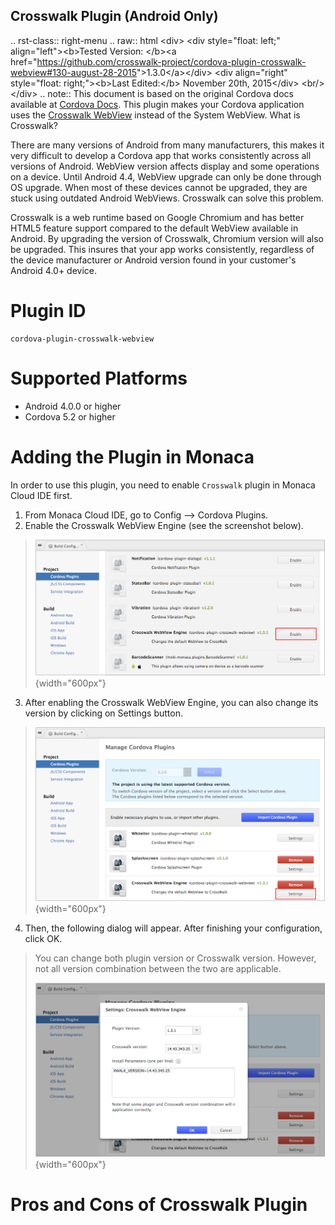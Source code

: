   Crosswalk Plugin (Android Only)
  ------------------------------------------------------------------------------------------------------------------------------------------------------------------------------------------------------------------------
  .. rst-class:: right-menu
  .. raw:: html
  &lt;div&gt;
  &lt;div style="float: left;" align="left"&gt;&lt;b&gt;Tested Version: &lt;/b&gt;&lt;a href="<https://github.com/crosswalk-project/cordova-plugin-crosswalk-webview#130-august-28-2015>"&gt;1.3.0&lt;/a&gt;&lt;/div&gt;
  &lt;div align="right" style="float: right;"&gt;&lt;b&gt;Last Edited:&lt;/b&gt; November 20th, 2015&lt;/div&gt;
  &lt;br/&gt;
  &lt;/div&gt;
  .. note::
  This document is based on the original Cordova docs available at [Cordova Docs](https://github.com/crosswalk-project/cordova-plugin-crosswalk-webview).
  This plugin makes your Cordova application uses the [Crosswalk WebView](https://crosswalk-project.org/) instead of the System WebView.
  What is Crosswalk?

There are many versions of Android from many manufacturers, this makes
it very difficult to develop a Cordova app that works consistently
across all versions of Android. WebView version affects display and some
operations on a device. Until Android 4.4, WebView upgrade can only be
done through OS upgrade. When most of these devices cannot be upgraded,
they are stuck using outdated Android WebViews. Crosswalk can solve this
problem.

Crosswalk is a web runtime based on Google Chromium and has better HTML5
feature support compared to the default WebView available in Android. By
upgrading the version of Crosswalk, Chromium version will also be
upgraded. This insures that your app works consistently, regardless of
the device manufacturer or Android version found in your customer's
Android 4.0+ device.

Plugin ID
=========

    cordova-plugin-crosswalk-webview

Supported Platforms
===================

-   Android 4.0.0 or higher
-   Cordova 5.2 or higher

Adding the Plugin in Monaca
===========================

In order to use this plugin, you need to enable `Crosswalk` plugin in
Monaca Cloud IDE first.

1.  From Monaca Cloud IDE, go to Config --&gt; Cordova Plugins.
2.  Enable the Crosswalk WebView Engine (see the screenshot below).

> ![](../images/crosswalk/1.png){width="600px"}

3.  After enabling the Crosswalk WebView Engine, you can also change its
    version by clicking on Settings button.

> ![](../images/crosswalk/2.png){width="600px"}

4.  Then, the following dialog will appear. After finishing your
    configuration, click OK.

> <div class="admonition note">
>
> You can change both plugin version or Crosswalk version. However, not
> all version combination between the two are applicable.
>
> </div>
>
> ![](../images/crosswalk/3.png){width="600px"}

Pros and Cons of Crosswalk Plugin
=================================
